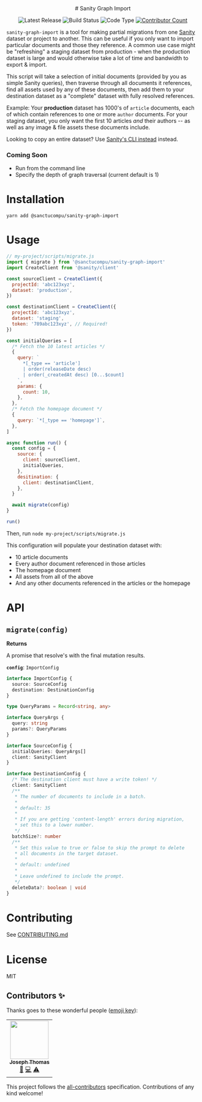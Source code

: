 <div style="text-align: center">
# Sanity Graph Import
</div>

<p align="center">
<img alt="Latest Release" src="https://img.shields.io/github/v/release/sanctuarycomputer/sanity-graph-import?color=green">
<img alt="Build Status" src="https://img.shields.io/github/checks-status/sanctuarycomputer/sanity-graph-import/main" />
<img alt="Code Type" src="https://img.shields.io/github/languages/top/sanctuarycomputer/sanity-graph-import" />
<a href="#Contributors">
  <img alt="Contributor Count" src="https://img.shields.io/github/all-contributors/sanctuarycomputer/sanity-graph-import/main?color=green">
</a>
</p>

`sanity-graph-import` is a tool for making partial migrations from one [Sanity](https://www.sanity.io) dataset or project to another. This can be useful if you only want to import particular documents and those they reference. A common use case might be "refreshing" a staging dataset from production - when the production dataset is large and would otherwise take a lot of time and bandwidth to export & import.

This script will take a selection of initial documents (provided by you as simple Sanity queries), then traverse through all documents it references, find all assets used by any of these documents, then add them to your destination dataset as a "complete" dataset with fully resolved references.

Example: Your **production** dataset has 1000's of `article` documents, each of which contain references to one or more `author` documents. For your staging dataset, you only want the first 10 articles _and_ their authors -- as well as any image & file assets these documents include.

Looking to copy an entire dataset? Use [Sanity's CLI instead](https://www.sanity.io/docs/importing-data) instead.

### Coming Soon

- Run from the command line
- Specify the depth of graph traversal (current default is 1)

# Installation

`yarn add @sanctucompu/sanity-graph-import`

# Usage

```js
// my-project/scripts/migrate.js
import { migrate } from '@sanctucompu/sanity-graph-import'
import CreateClient from '@sanity/client'

const sourceClient = CreateClient({
  projectId: 'abc123xyz',
  dataset: 'production',
})

const destinationClient = CreateClient({
  projectId: 'abc123xyz',
  dataset: 'staging',
  token: '789abc123xyz', // Required!
})

const initialQueries = [
  /* Fetch the 10 latest articles */
  {
    query: `
      *[_type == 'article']
      | order(releaseDate desc)
      | order(_createdAt desc) [0...$count]
    `,
    params: {
      count: 10,
    },
  },
  /* Fetch the homepage document */
  {
    query: `*[_type == 'homepage']`,
  },
]

async function run() {
  const config = {
    source: {
      client: sourceClient,
      initialQueries,
    },
    desitination: {
      client: destinationClient,
    },
  }

  await migrate(config)
}

run()
```

Then, run `node my-project/scripts/migrate.js`

This configuration will populate your destination dataset with:

- 10 article documents
- Every author document referenced in those articles
- The homepage document
- All assets from all of the above
- And any other documents referenced in the articles or the homepage

# API

## `migrate(config)`

**Returns**

A promise that resolve's with the final mutation results.

**`config`**: `ImportConfig`

```ts
interface ImportConfig {
  source: SourceConfig
  destination: DestinationConfig
}

type QueryParams = Record<string, any>

interface QueryArgs {
  query: string
  params?: QueryParams
}

interface SourceConfig {
  initialQueries: QueryArgs[]
  client: SanityClient
}

interface DestinationConfig {
  /* The destination client must have a write token! */
  client: SanityClient
  /**
   * The number of documents to include in a batch.
   *
   * default: 35
   *
   * If you are getting 'content-length' errors during migration,
   * set this to a lower number.
   */
  batchSize?: number
  /**
   * Set this value to true or false to skip the prompt to delete
   * all documents in the target dataset.
   *
   * default: undefined
   *
   * Leave undefined to include the prompt.
   */
  deleteData?: boolean | void
}
```

# Contributing

See [CONTRIBUTING.md](CONTRIBUTING.md)

# License

MIT

## Contributors ✨

Thanks goes to these wonderful people ([emoji key](https://allcontributors.org/docs/en/emoji-key)):

<!-- ALL-CONTRIBUTORS-LIST:START - Do not remove or modify this section -->
<!-- prettier-ignore-start -->
<!-- markdownlint-disable -->
<table>
  <tr>
    <td align="center"><a href="https://www.good-idea.studio"><img src="https://avatars.githubusercontent.com/u/11514928?v=4?s=100" width="100px;" alt=""/><br /><sub><b>Joseph Thomas</b></sub></a><br /><a href="https://github.com/sanctuarycomputer/sanity-graph-import/commits?author=good-idea" title="Documentation">📖</a> <a href="https://github.com/sanctuarycomputer/sanity-graph-import/commits?author=good-idea" title="Code">💻</a> <a href="https://github.com/sanctuarycomputer/sanity-graph-import/commits?author=good-idea" title="Tests">⚠️</a></td>
  </tr>
</table>

<!-- markdownlint-restore -->
<!-- prettier-ignore-end -->

<!-- ALL-CONTRIBUTORS-LIST:END -->

This project follows the [all-contributors](https://github.com/all-contributors/all-contributors) specification. Contributions of any kind welcome!
